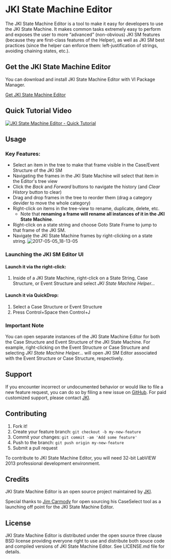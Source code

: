 # JKI State Machine Editor
The JKI State Machine Editor is a tool to make it easy for developers to use the JKI State Machine. It makes common tasks extremely easy to perform and exposes the user to more “advanced” (non-obvious) JKI SM features (because they are first-class features of the Helper), as well as JKI SM best practices (since the helper can enforce them: left-justification of strings, avoiding chaining states, etc.).

## Get the JKI State Machine Editor

You can download and install JKI State Machine Editor with VI Package Manager.

[Get JKI State Machine Editor](http://vipm.jki.net/#!/package/jki_state_machine_editor)

## Quick Tutorial Video
[![JKI State Machine Editor - Quick Tutorial](https://img.youtube.com/vi/5H0lrLXZoq8/0.jpg)](https://youtu.be/5H0lrLXZoq8 "JKI State Machine Editor - Quick Tutorial")

## Usage

### Key Features:

* Select an item in the tree to make that frame visible in the Case/Event Structure of the JKI SM
* Navigating the frames in the JKI State Machine will select that item in the Editor's tree view
* Click the *Back* and *Forward* buttons to navigate the history (and *Clear History* button to clear)
* Drag and drop frames in the tree to reorder them (drag a category devider to move the whole category)
* Right-click on items in the tree-view to rename, duplicate, delete, etc.
  * Note that **renaming a frame will rename all instances of it in the JKI State Machine**.
* Right-click on a state string and choose Goto State Frame to jump to that frame of the JKI SM.
* Navigate the JKI State Machine frames by right-clicking on a state string.
![2017-05-05_18-13-05](https://cloud.githubusercontent.com/assets/381432/25768708/9db4b088-31be-11e7-8616-e2250ec3e8e4.png)

### Launching the JKI SM Editor UI

#### Launch it via the right-click:

1. Inside of a JKI State Machine, right-click on a State String, Case Structure, or Event Structure and select *JKI State Machine Helper...*

#### Launch it via QuickDrop:

1. Select a Case Structure or Event Structure
2. Press Control+Space then Control+J

### Important Note
You can open separate instances of the JKI State Machine Editor for both the Case Structure and Event Structure of the JKI State Machine. For example, right-clicking on the Event Structure or Case Structure and selecting *JKI State Machine Helper...* will open JKI SM Editor associated with the Event Structure or Case Structure, respectively.

## Support

If you encounter incorrect or undocumented behavior or would like to file a new feature request, you can do so by filing a new issue on
[GitHub](https://github.com/JKISoftware/JKI-State-Machine-Editor/issues/new). For paid customized support, please contact [JKI](http://jki.net).

## Contributing

1. Fork it!
2. Create your feature branch: `git checkout -b my-new-feature`
3. Commit your changes: `git commit -am 'Add some feature'`
4. Push to the branch: `git push origin my-new-feature`
5. Submit a pull request

To contribute to JKI State Machine Editor, you will need 32-bit LabVIEW 2013 professional development environment.

## Credits

JKI State Machine Editor is an open source project maintained by [JKI](http://jki.net).

Special thanks to [Jim Carmody](https://www.linkedin.com/in/jicarmody/) for open sourcing his CaseSelect tool as a launching off point for the JKI State Machine Editor.

## License

JKI State Machine Editor is distributed under the open source three clause BSD license providing everyone right to use and distribute both souce code and compiled versions of JKI State Machine Editor. See LICENSE.md file for details.

